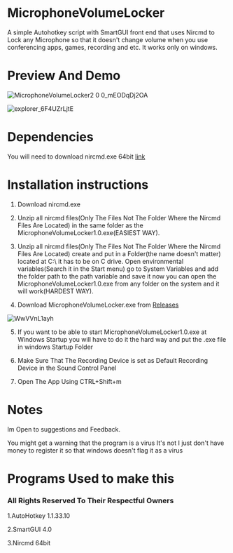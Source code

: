 # MicrophoneVolumeLocker
A simple Autohotkey script with SmartGUI front end  that uses Nircmd to Lock any Microphone so that it doesn't change volume when you use conferencing apps, games, recording and etc. It works only on windows.

# Preview And Demo

![MicrophoneVolumeLocker2 0 0_mEODqDj2OA](https://user-images.githubusercontent.com/91847985/150688603-78be47ad-eedc-4095-bdb3-7450c92edfb1.png)

![explorer_6F4UZrLjtE](https://user-images.githubusercontent.com/91847985/150403866-76a76e27-9bd2-4f2a-9d66-e8122967e4c2.gif)

# Dependencies

You will need to download nircmd.exe 64bit [link](https://www.nirsoft.net/utils/nircmd.html)

# Installation instructions

1. Download  nircmd.exe
2. Unzip all nircmd files(Only The Files Not The Folder Where the Nircmd Files Are Located) in the same folder as the MicrophoneVolumeLocker1.0.exe(EASIEST WAY).
3. Unzip all nircmd files(Only The Files Not The Folder Where the Nircmd Files Are Located) create and put in a Folder(the name doesn't matter) located at C:\ it has to be on C drive. Open environmental variables(Search it in the Start menu) go to System Variables and add the folder path to the path variable and save it now you can open the MicrophoneVolumeLocker1.0.exe from any folder on the system and it will work(HARDEST WAY).

4. Download MicrophoneVolumeLocker.exe from [Releases](https://github.com/Javkamkrastavizi/MicrophoneVolumeLocker/releases/tag/MicrophoneVolumeLocker1.0)

![WwVVnL1ayh](https://user-images.githubusercontent.com/91847985/150409053-fd63ffe0-24a8-438c-8876-07425ae58558.gif)

5. If you want to be able to start MicrophoneVolumeLocker1.0.exe at Windows Startup you will have to do it the hard way and put the .exe file in windows Startup Folder

6. Make Sure That The Recording Device is set as Default Recording Device in the Sound Control Panel

7. Open The App Using CTRL+Shift+m

# Notes

Im Open to suggestions and Feedback.

You might get a warning that the  program is a virus It's not I just don't have money to register it so that windows doesn't flag it as a virus

# Programs Used to make this 

### All Rights Reserved To Their Respectful Owners

1.AutoHotkey 1.1.33.10

2.SmartGUI 4.0

3.Nircmd 64bit

 

